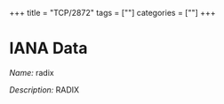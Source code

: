 +++
title = "TCP/2872"
tags = [""]
categories = [""]
+++

# IANA Data

_Name:_ radix

_Description:_ RADIX

